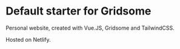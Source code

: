 # Default starter for Gridsome
Personal website, created with Vue.JS, Gridsome and TailwindCSS.

Hosted on Netlify.
